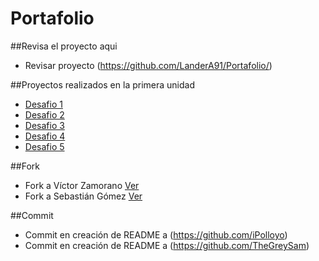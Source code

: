 # Portafolio

##Revisa el proyecto aqui
- Revisar proyecto (https://github.com/LanderA91/Portafolio/)

##Proyectos realizados en la primera unidad
- [Desafio 1](https://github.com/LanderA91/Desafio-1)
- [Desafio 2](https://github.com/LanderA91/Desafio-2)
- [Desafio 3](https://github.com/LanderA91/Desafio-3)
- [Desafio 4](https://github.com/LanderA91/Desafio-4)
- [Desafio 5](https://github.com/LanderA91/Desafio-5)

##Fork
- Fork a Víctor Zamorano [Ver](https://github.com/iPolloyo/desafio_4_bootstrap) 
- Fork a Sebastián Gómez [Ver](https://github.com/TheGreySam/prueba-viajes-chile2)

##Commit
- Commit en creación de README a (https://github.com/iPolloyo)
- Commit en creación de README a (https://github.com/TheGreySam)
